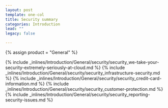 ```yaml
---
layout: post
template: one-col
title: Security summary
categories: Introduction
lead: ""
legacy: false

---
```

{% assign product = "General" %}


{% include _inlines/Introduction/General/security/security_we-take-your-security-extremely-seriously-at-cloud.md %}
{% include _inlines/Introduction/General/security/security_infrastructure-security.md %}
{% include _inlines/Introduction/General/security/security_credit-card-information.md %}
{% include _inlines/Introduction/General/security/security_customer-protection.md %}
{% include _inlines/Introduction/General/security/security_reporting-security-issues.md %}
